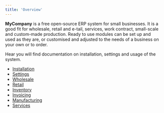 ```yaml
---
title: 'Overview'
---
```


**MyCompany** is a free open-source ERP system for small businesses. It is a good fit for wholesale, retail and e-tail, services, work contract, small-scale and custom-made production. Ready to use modules can be set up and used as they are, or customised and adjusted to the needs of a business on your own or to order. 

Hear you will find documentation on installation, settings and usage of the system. 

- [Installation](Installation.md)
- [Settings](General_settings_and_master_data.md)
- [Wholesale](Wholesale.md)
- [Retail](Retail.md)
- [Inventory](Inventory.md)
- [Invoicing](Invoicing.md)
- [Manufacturing](Manufacturing_management.md)
- [Services](Services.md)
  
